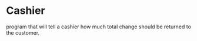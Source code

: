 # Cashier
program that will tell a cashier how much total change should be returned to the customer.
